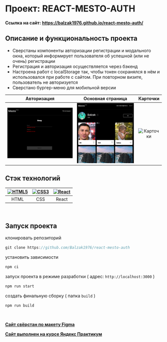 # Проект: REACT-MESTO-AUTH



#### Ссылка на сайт: https://balzak1976.github.io/react-mesto-auth/


## Описание и функциональность проекта

- Сверстаны компоненты авторизации регистрации и модального окна, который информирует пользователя об успешной (или не очень) регистрации
- Регистрация и авторизация осуществляется через бэкенд
- Настроена работ с localStorage так, чтобы токен сохранялся в нём и использовался при работе с сайтом. При повторном визите, пользователь не авторизуется
- Сверстано бургер-меню для мобильной версии


Авторизация | Основная страница | Карточки
:---: | :---: | :---: |
|![Авторизация](screenshots/page1.png) |![Основная страница](screenshots/page2.png) | ![Карточки](screenshots/page3.png)



## Стэк технологий

| <a href="https://html.spec.whatwg.org/multipage/" target="_blank" rel="noreferrer"><img width="45" height="45" alt="HTML5" src="https://cdn.jsdelivr.net/gh/devicons/devicon/icons/html5/html5-plain.svg" /></a> | <a href="https://www.w3schools.com/css/" target="_blank" rel="noreferrer"><img width="45" height="45" alt="CSS3" src="https://cdn.jsdelivr.net/gh/devicons/devicon/icons/css3/css3-plain.svg" /></a> | <a href="https://react.dev/" target="_blank" rel="noreferrer"><img width="45" height="45" alt="React" src="https://cdn.jsdelivr.net/gh/devicons/devicon/icons/react/react-original.svg" /></a> | 
| :---: | :---: | :---: |
| HTML | CSS  | React | 

<br>


## Запуск проекта

клонировать репозиторий 

```javascript
git clone https://github.com/Balzak1976/react-mesto-auth
```

установить зависимости

```javascript
npm ci 
```
запуск проекта в режиме разработки ( адрес: `http://localhost:3000` )

```javascript
npm run start 
```
создать финальную сборку ( папка `build` )

```javascript
npm run build 
```
<br>

[**Сайт свёрстан по макету Figma**](https://www.figma.com/file/5H3gsn5lIGPwzBPby9jAOo/Sprint-14-RU?node-id=0%3A1)

[**Сайт выполнен на курсе Яндекс Практикум**](https://practicum.yandex.ru/profile/web/)